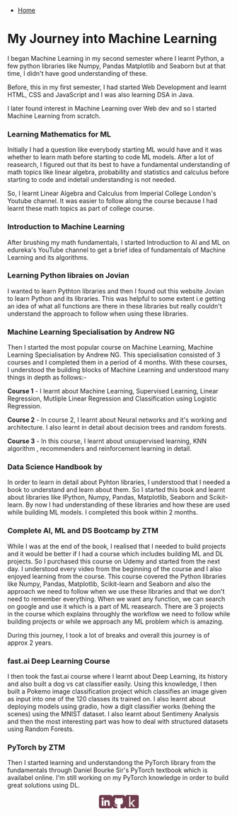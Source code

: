 - [Home](./README.md)
  
# My Journey into Machine Learning

I began Machine Learning in my second semester where I learnt Python, a few python libraries like Numpy, Pandas Matplotlib and Seaborn but at that time, I didn't have good understanding of these.

Before, this in my first semester, I had started Web Development and learnt HTML, CSS and JavaScript and I was also learning DSA in Java.

I later found interest in Machine Learning over Web dev and so I started Machine Learning from scratch.

### Learning Mathematics for ML

Initially I had a question like everybody starting ML would have and it was whether to learn math before starting to code ML models.
After a lot of reasearch, I figured out that its best to have a fundamental understanding of math topics like linear algebra, probability and statistics and calculus before starting to code and indetail understanding is not needed.

So, I learnt Linear Algebra and Calculus from Imperial College London's Youtube channel. It was easier to follow along the course because I had learnt these math topics as part of college course.

### Introduction to Machine Learning

After brushing my math fundamentals, I started Introduction to AI and ML on edureka's YouTube channel to get a brief idea of fundamentals of Machine Learning and its algorithms.

### Learning Python libraies on Jovian

I wanted to learn Pythton libraries and then I found out this website Jovian to learn Python and its libraries. 
This was helpful to some extent i.e getting an idea of what all functions are there in these libraries but really couldn't understand the approach to follow when using these libraries.

### Machine Learning Specialisation by Andrew NG 

Then I started the most popular course on Machine Learning, Machine Learning Specialisation by Andrew NG. This specialisation consisted of 3 courses and I completed them in a period of 4 months.
With these courses, I understood the building blocks of Machine Learning and understood many things in depth as follows:-

**Course 1** - I learnt about Machine Learning, Supervised Learning, Linear Regression, Mutliple Linear Regression and Classification using Logistic Regression.

**Course 2** - In  course 2, I learnt about Neural networks and it's working and architecture. I also learnt in detail about decision trees and random forests.

**Course 3** - In this course, I learnt about unsupervised learning, KNN algorithm , recommenders and reinforcement learning in detail.

### Data Science Handbook by 

In order to learn in detail about Pyhton libraries, I understood that I needed a book to understand and learn about them. So I started this book and learnt about libraries like IPython, Numpy, Pandas, Matplotlib, Seaborn and Scikit-learn. 
By now I had understanding of these libraries and how these are used while building ML models.
I completed this book within 2 months.

### Complete AI, ML and DS Bootcamp by ZTM 

While I was at the end of the book, I realised that I needed to build projects and it would be better if I had a course which includes building ML and DL projects.
So I purchased this course on Udemy and started from the next day. I understood every video from the beginning of the course and I also enjoyed learning from the course.
This course covered the Python libraries like Numpy, Pandas, Matplotlib, Scikit-learn and Seaborn and also the approach we need to follow when we use these libraries and that we don't need to remember everything. When we want any function, we can search on google and use it which is a part of ML reasearch.
There are 3 projects in the course which explains throughly the workflow  we need to follow while building projects or while we approach any ML problem which is amazing.


During this journey, I took a lot of breaks and overall this journey is of approx 2 years. 

### fast.ai Deep Learning Course

I then took the fast.ai course where I learnt about Deep Learning, its history and also built a dog vs cat classifier easily. Using this knowledge, I then built a Pokemo image classification project which classifies an image given as input into one of the 120 classes its trained on. I also learnt about deploying models using gradio, how a digit classifier works (behing the scenes) using the MNIST dataset. I also learnt about Sentimeny Analysis and then the most interesting part was how to deal with structured datasets using Random Forests.

### PyTorch by ZTM

Then I started learning and understandong the PyTorch library from the fundamentals through Daniel Bourke Sir's PyTorch textbook which is availabel online. I'm still working on my PyTorch knowledge in order to build great solutions using DL.

<div style="display: flex; justify-content: center;">
  <a href="https://www.linkedin.com/in/shuraimi">
    <img width="30px" src="https://raw.githubusercontent.com/Shuraimi/portfolio/main/assets/linkedin%20(1).png" alt="Alt text">
  </a>
  <a href="https://www.github.com/Shuraimi">
    <img width="30px" src="https://raw.githubusercontent.com/Shuraimi/portfolio/main/assets/github-sign.png" alt="Alt text">
  </a>
  <a href="https://www.kaggle.com/shuraimshafiullab">
    <img width="30px" src="https://raw.githubusercontent.com/Shuraimi/portfolio/main/assets/20240430_065909_0000.png" alt="Alt text">
  </a>

</div>
